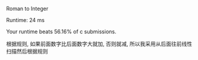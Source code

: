 Roman to Integer

Runtime: 24 ms

Your runtime beats 56.16% of c submissions.

根据规则, 如果前面数字比后面数字大就加, 否则就减, 所以我采用从后面往前线性扫描然后根据规则